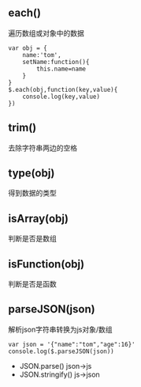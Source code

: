## each()
遍历数组或对象中的数据
```
var obj = {
    name:'tom',
    setName:function(){
        this.name=name
    }
}
$.each(obj,function(key,value){
    console.log(key,value)
})
```
## trim()
去除字符串两边的空格

## type(obj)
得到数据的类型

## isArray(obj)
判断是否是数组

## isFunction(obj)
判断是否是函数

## parseJSON(json)
解析json字符串转换为js对象/数组
```
var json = '{"name":"tom","age":16}'
console.log($.parseJSON(json))
```
- JSON.parse() json->js
- JSON.stringify()  js->json